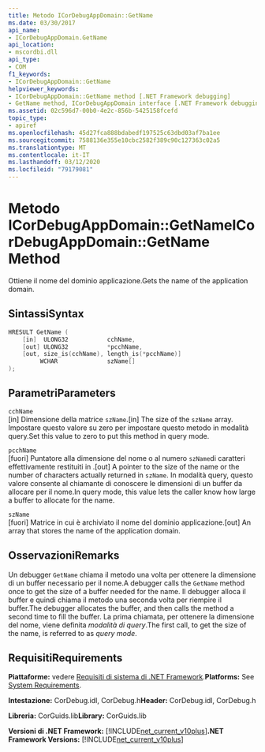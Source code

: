 ```yaml
---
title: Metodo ICorDebugAppDomain::GetName
ms.date: 03/30/2017
api_name:
- ICorDebugAppDomain.GetName
api_location:
- mscordbi.dll
api_type:
- COM
f1_keywords:
- ICorDebugAppDomain::GetName
helpviewer_keywords:
- ICorDebugAppDomain::GetName method [.NET Framework debugging]
- GetName method, ICorDebugAppDomain interface [.NET Framework debugging]
ms.assetid: 02c596d7-00b0-4e2c-856b-5425158fcefd
topic_type:
- apiref
ms.openlocfilehash: 45d27fca888bdabedf197525c63dbd03af7ba1ee
ms.sourcegitcommit: 7588136e355e10cbc2582f389c90c127363c02a5
ms.translationtype: MT
ms.contentlocale: it-IT
ms.lasthandoff: 03/12/2020
ms.locfileid: "79179081"
---
```

# <a name="icordebugappdomaingetname-method"></a><span data-ttu-id="e0b23-102">Metodo ICorDebugAppDomain::GetName</span><span class="sxs-lookup"><span data-stu-id="e0b23-102">ICorDebugAppDomain::GetName Method</span></span>
<span data-ttu-id="e0b23-103">Ottiene il nome del dominio applicazione.</span><span class="sxs-lookup"><span data-stu-id="e0b23-103">Gets the name of the application domain.</span></span>  
  
## <a name="syntax"></a><span data-ttu-id="e0b23-104">Sintassi</span><span class="sxs-lookup"><span data-stu-id="e0b23-104">Syntax</span></span>  
  
```cpp  
HRESULT GetName (  
    [in]  ULONG32           cchName,  
    [out] ULONG32           *pcchName,  
    [out, size_is(cchName), length_is(*pcchName)]
         WCHAR              szName[]  
);  
```  
  
## <a name="parameters"></a><span data-ttu-id="e0b23-105">Parametri</span><span class="sxs-lookup"><span data-stu-id="e0b23-105">Parameters</span></span>  
 `cchName`  
 <span data-ttu-id="e0b23-106">[in] Dimensione della matrice `szName`.</span><span class="sxs-lookup"><span data-stu-id="e0b23-106">[in] The size of the `szName` array.</span></span> <span data-ttu-id="e0b23-107">Impostare questo valore su zero per impostare questo metodo in modalità query.</span><span class="sxs-lookup"><span data-stu-id="e0b23-107">Set this value to zero to put this method in query mode.</span></span>  
  
 `pcchName`  
 <span data-ttu-id="e0b23-108">[fuori] Puntatore alla dimensione del nome o al numero `szName`di caratteri effettivamente restituiti in .</span><span class="sxs-lookup"><span data-stu-id="e0b23-108">[out] A pointer to the size of the name or the number of characters actually returned in `szName`.</span></span> <span data-ttu-id="e0b23-109">In modalità query, questo valore consente al chiamante di conoscere le dimensioni di un buffer da allocare per il nome.</span><span class="sxs-lookup"><span data-stu-id="e0b23-109">In query mode, this value lets the caller know how large a buffer to allocate for the name.</span></span>  
  
 `szName`  
 <span data-ttu-id="e0b23-110">[fuori] Matrice in cui è archiviato il nome del dominio applicazione.</span><span class="sxs-lookup"><span data-stu-id="e0b23-110">[out] An array that stores the name of the application domain.</span></span>  
  
## <a name="remarks"></a><span data-ttu-id="e0b23-111">Osservazioni</span><span class="sxs-lookup"><span data-stu-id="e0b23-111">Remarks</span></span>  
 <span data-ttu-id="e0b23-112">Un debugger `GetName` chiama il metodo una volta per ottenere la dimensione di un buffer necessario per il nome.</span><span class="sxs-lookup"><span data-stu-id="e0b23-112">A debugger calls the `GetName` method once to get the size of a buffer needed for the name.</span></span> <span data-ttu-id="e0b23-113">Il debugger alloca il buffer e quindi chiama il metodo una seconda volta per riempire il buffer.</span><span class="sxs-lookup"><span data-stu-id="e0b23-113">The debugger allocates the buffer, and then calls the method a second time to fill the buffer.</span></span> <span data-ttu-id="e0b23-114">La prima chiamata, per ottenere la dimensione del nome, viene definita *modalità di query*.</span><span class="sxs-lookup"><span data-stu-id="e0b23-114">The first call, to get the size of the name, is referred to as *query mode*.</span></span>  
  
## <a name="requirements"></a><span data-ttu-id="e0b23-115">Requisiti</span><span class="sxs-lookup"><span data-stu-id="e0b23-115">Requirements</span></span>  
 <span data-ttu-id="e0b23-116">**Piattaforme:** vedere [Requisiti di sistema di .NET Framework](../../../../docs/framework/get-started/system-requirements.md).</span><span class="sxs-lookup"><span data-stu-id="e0b23-116">**Platforms:** See [System Requirements](../../../../docs/framework/get-started/system-requirements.md).</span></span>  
  
 <span data-ttu-id="e0b23-117">**Intestazione:** CorDebug.idl, CorDebug.h</span><span class="sxs-lookup"><span data-stu-id="e0b23-117">**Header:** CorDebug.idl, CorDebug.h</span></span>  
  
 <span data-ttu-id="e0b23-118">**Libreria:** CorGuids.lib</span><span class="sxs-lookup"><span data-stu-id="e0b23-118">**Library:** CorGuids.lib</span></span>  
  
 <span data-ttu-id="e0b23-119">**Versioni di .NET Framework:** [!INCLUDE[net_current_v10plus](../../../../includes/net-current-v10plus-md.md)]</span><span class="sxs-lookup"><span data-stu-id="e0b23-119">**.NET Framework Versions:** [!INCLUDE[net_current_v10plus](../../../../includes/net-current-v10plus-md.md)]</span></span>
